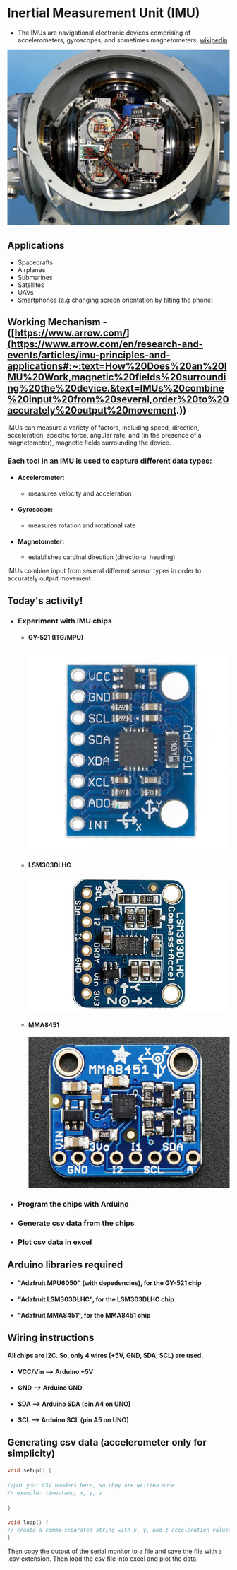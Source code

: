 # Inertial Measurement Unit (IMU)

- The IMUs are navigational electronic devices comprising of accelerometers, gyroscopes, and sometimes magnetometers. [wikipedia](https://en.wikipedia.org/wiki/Inertial_measurement_unit)

![Apollo_11_IMU](https://github.com/jdotto2/arduino101/blob/tutorial8-IMU/images/Apollo_11_IMU.PNG)

## Applications

- Spacecrafts
- Airplanes
- Submarines
- Satellites
- UAVs
- Smartphones (e.g changing screen orientation by tilting the phone)

## Working Mechanism - ([https://www.arrow.com/](https://www.arrow.com/en/research-and-events/articles/imu-principles-and-applications#:~:text=How%20Does%20an%20IMU%20Work,magnetic%20fields%20surrounding%20the%20device.&text=IMUs%20combine%20input%20from%20several,order%20to%20accurately%20output%20movement.))

IMUs can measure a variety of factors, including speed, direction, acceleration, specific force, angular rate, and (in the presence of a magnetometer), magnetic fields surrounding the device.

### Each tool in an IMU is used to capture different data types:

- #### Accelerometer: 
	- measures velocity and acceleration

- #### Gyroscope: 
	- measures rotation and rotational rate

- #### Magnetometer: 
	- establishes cardinal direction (directional heading)

IMUs combine input from several different sensor types in order to accurately output movement.

## Today's activity!

- ### Experiment with IMU chips
	- #### GY-521 (ITG/MPU)
		![GY-521](https://github.com/jdotto2/arduino101/blob/tutorial8-IMU/images/GY-521.PNG)
	- #### LSM303DLHC
		![GY-521](https://github.com/jdotto2/arduino101/blob/tutorial8-IMU/images/LSM303DLHC.PNG)
	- #### MMA8451
		![GY-521](https://github.com/jdotto2/arduino101/blob/tutorial8-IMU/images/MMA8451.PNG)
- ### Program the chips with Arduino
- ### Generate csv data from the chips
- ### Plot csv data in excel

## Arduino libraries required

- #### "Adafruit MPU6050" (with depedencies), for the GY-521 chip
- #### "Adafruit LSM303DLHC", for the LSM303DLHC chip
- #### "Adafruit MMA8451", for the MMA8451 chip

## Wiring instructions

#### All chips are I2C. So, only 4 wires (+5V, GND, SDA, SCL) are used.

- #### VCC/Vin --> Arduino +5V
- #### GND --> Arduino GND
- #### SDA --> Arduino SDA (pin A4 on UNO)
- #### SCL --> Arduino SCL (pin A5 on UNO)

## Generating csv data (accelerometer only for simplicity) 

```c
void setup() {

//put your CSV headers here, so they are written once.
// example: timestamp, x, y, z

}

void loop() {
// create a comma-separated string with x, y, and z acceleration values in m/s2 and use the built-in millis() function as a timestamp
}
```
Then copy the output of the serial monitor to a file and save the file with a .csv extension.
Then load the csv file into excel and plot the data.


